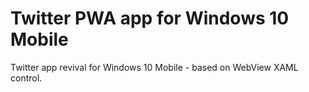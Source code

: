 # Twitter PWA app for Windows 10 Mobile

Twitter app revival for Windows 10 Mobile - based on WebView XAML control.

